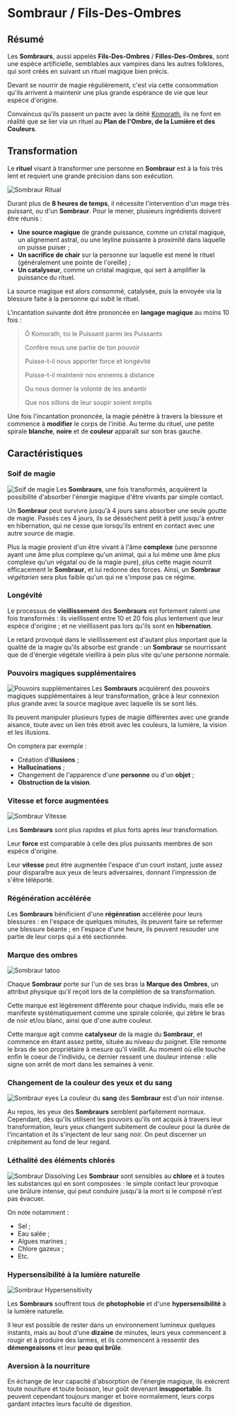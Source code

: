 # Sombraur / Fils-Des-Ombres

## Résumé
Les **Sombraurs**, aussi appelés **Fils-Des-Ombres** / **Filles-Des-Ombres**, sont une espèce artificielle, semblables aux vampires dans les autres folklores, qui sont créés en suivant un rituel magique bien précis.

Devant se nourrir de magie régulièrement, c'est via cette consommation qu'ils arrivent à maintenir une plus grande espérance de vie que leur espèce d'origine.

Convaincus qu'ils passent un pacte avec la déité [Komorath](../../COSMOLOGIE/PLANS_ET_DIVINITES/Komorath.md), ils ne font en réalité que se lier via un rituel au **Plan de l'Ombre, de la Lumière et des Couleurs**.

## Transformation
Le **rituel** visant à transformer une personne en **Sombraur** est à la fois très lent et requiert une grande précision dans son exécution.

![Sombraur Ritual](../../../_images/red_portal.png)

Durant plus de **8 heures de temps**, il nécessite l'intervention d'un mage très puissant, ou d'un **Sombraur**. Pour le mener, plusieurs ingrédients doivent être réunis : 
* **Une source magique** de grande puissance, comme un cristal magique, un alignement astral, ou une leyline puissante à proximité dans laquelle on puisse puiser ;
* **Un sacrifice de chair** sur la personne sur laquelle est mené le rituel (généralement une pointe de l'oreille) ;
* **Un catalyseur**, comme un cristal magique, qui sert à amplifier la puissance du rituel.

La source magique est alors consommé, catalysée, puis la envoyée via la blessure faite à la personne qui subit le rituel.

L'incantation suivante doit être prononcée en **langage magique** au moins 10 fois : 

> Ô Komorath, toi le Puissant parmi les Puissants
>
> Confère nous une partie de ton pouvoir
>
> Puisse-t-il nous apporter force et longévité
>
> Puisse-t-il maintenir nos ennemis à distance
>
> Ou nous donner la volonté de les anéantir
>
> Que nos sillons de leur soupir soient emplis

Une fois l'incantation prononcée, la magie pénètre à travers la blessure et commence à **modifier** le corps de l'initié. Au terme du rituel, une petite spirale **blanche**, **noire** et de **couleur** apparaît sur son bras gauche.

## Caractéristiques
### Soif de magie
![Soif de magie](../../../_images/sombraur%20soif.png)
Les **Sombraurs**, une fois transformés, acquièrent la possibilité d'absorber l'énergie magique d'être vivants par simple contact.

Un **Sombraur** peut survivre jusqu'à 4 jours sans absorber une seule goutte de magie. Passés ces 4 jours, ils se déssèchent petit à petit jusqu'à entrer en hibernation, qui ne cesse que lorsqu'ils entrent en contact avec une autre source de magie.

Plus la magie provient d'un être vivant à l'âme **complexe** (une personne ayant une âme plus complexe qu'un animal, qui a lui même une âme plus complexe qu'un végatal ou de la magie pure), plus cette magie nourrit efficacement le **Sombraur**, et lui redonne des forces. Ainsi, un **Sombraur** *végétarien* sera plus faible qu'un qui ne s'impose pas ce régime.

### Longévité
Le processus de **vieillissement** des **Sombraurs** est fortement ralenti une fois transformés : ils vieillissent entre 10 et 20 fois plus lentement que leur espèce d'origine ; et ne vieillissent pas lors qu'ils sont en **hibernation**.

Le retard provoqué dans le vieillissement est d'autant plus important que la qualité de la magie qu'ils absorbe est grande : un **Sombraur** se nourrissant que de d'énergie végétale vieillira à pein plus vite qu'une personne normale.

### Pouvoirs magiques supplémentaires
![Pouvoirs supplémentaires](../../../_images/sombraur_pouvoirs.png)
Les **Sombraurs** acquièrent des pouvoirs magiques supplémentaires à leur transformation, grâce à leur connexion plus grande avec la source magique avec laquelle ils se sont liés.

Ils peuvent manipuler plusieurs types de magie différentes avec une grande aisance, toute avec un lien très étroit avec les couleurs, la lumière, la vision et les illusions.

On comptera par exemple :

* Création d'**illusions** ;
* **Hallucinations** ;
* Changement de l'apparence d'une **personne** ou d'un **objet** ;
* **Obstruction de la vision**.

### Vitesse et force augmentées
![Sombraur Vitesse](../../../_images/sombraur_vitesse.png)

Les **Sombraurs** sont plus rapides et plus forts après leur transformation.

Leur **force** est comparable à celle des plus puissants membres de son espèce d'origine.

Leur **vitesse** peut être augmentée l'espace d'un court instant, juste assez pour disparaître aux yeux de leurs adversaires, donnant l'impression de s'être téléporté.

### Régénération accélérée

Les **Sombraurs** bénificient d'une **régénration** accélérée pour leurs blessures : en l'espace de quelques minutes, ils peuvent faire se refermer une blessure béante ; en l'espace d'une heure, ils peuvent resouder une partie de leur corps qui a été sectionnée.

### Marque des ombres
![Sombraur tatoo](../../../_images/sombraur_tatoo.png)

Chaque **Sombraur** porte sur l'un de ses bras la **Marque des Ombres**, un attribut physique qu'il reçoit lors de la complétion de sa transformation.

Cette marque est légèrement différente pour chaque individu, mais elle se manifeste systématiquement comme une spirale colorée, qui zèbre le bras de noir et/ou blanc, ainsi que d'une autre couleur.

Cette marque agit comme **catalyseur** de la magie du **Sombraur**, et commence en étant assez petite, située au niveau du poignet. Elle remonte le bras de son propriétaire à mesure qu'il vieillit. Au moment où elle touche enfin le coeur de l'individu, ce dernier ressent une douleur intense : elle signe son arrêt de mort dans les semaines à venir.

### Changement de la couleur des yeux et du sang
![Sombraur eyes](../../../_images/sombraur%20eyes.png)
La couleur du **sang** des **Sombraur** est d'un noir intense.

Au repos, les yeux des **Sombraurs** semblent parfaitement normaux. Cependant, dès qu'ils utilisent les pouvoirs qu'ils ont acquis à travers leur transformation, leurs yeux changent subitement de couleur pour la durée de l'incantation et ils s'injectent de leur sang noir. On peut discerner un crépitement au fond de leur regard.

### Léthalité des éléments chlorés
![Sombraur Dissolving](../../../_images/sombraur_dissolve.png)
Les **Sombraur** sont sensibles au **chlore** et à toutes les substances qui en sont composées : le simple contact leur provoque une brûlure intense, qui peut conduire jusqu'à la mort si le composé n'est pas évacuer.

On note notamment :
* Sel ; 
* Eau salée ;
* Algues marines ;
* Chlore gazeux ; 
* Etc.

### Hypersensibilité à la lumière naturelle
![Sombraur Hypersensitivity](../../../_images/sombraur%20hypersensitivity.png)

Les **Sombraurs** souffrent tous de **photophobie** et d'une **hypersensibilité** à la lumière naturelle. 

Il leur est possible de rester dans un environnement lumineux quelques instants, mais au bout d'une **dizaine** de minutes, leurs yeux commencent à rougir et à produire des larmes, et ils commencent à ressentir des **démengeaisons** et leur **peau qui brûle**.

### Aversion à la nourriture
En échange de leur capacité d'absorption de l'énergie magique, ils exècrent toute nouriture et toute boisson, leur goût devenant **insupportable**. Ils peuvent cependant toujours manger et boire normalement, leurs corps gardant intactes leurs faculté de digestion.